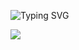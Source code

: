 ![Typing SVG](https://readme-typing-svg.demolab.com/?lines=Mikkel+Tygesen;mtygesen)

![](https://streak-stats.demolab.com/?user=mtygesen&theme=radical)
